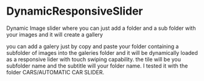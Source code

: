 # DynamicResponsiveSlider
Dynamic Image slider where you can just add a folder and a sub folder with your images and it will create a gallery

you can add a galery just by copy and paste your folder containing a subfolder of images into the galeries folder and it will be dynamically loaded as a responsive lider with touch swiping capability.   the tile will be you subfolder name and the subtitle will your folder name.  I tested it with the folder CARS/AUTOMATIC CAR SLIDER.
